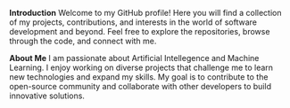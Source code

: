 **Introduction**
Welcome to my GitHub profile! Here you will find a collection of my projects, contributions, and interests in the world of software development and beyond. Feel free to explore the repositories, browse through the code, and connect with me.

**About Me**
I am passionate about Artificial Intellegence and Machine Learning. I enjoy working on diverse projects that challenge me to learn new technologies and expand my skills. My goal is to contribute to the open-source community and collaborate with other developers to build innovative solutions.
